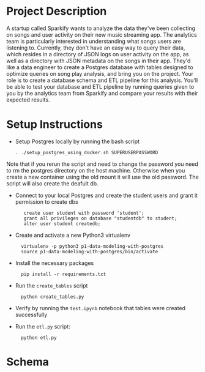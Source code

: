 
# Project Description
A startup called Sparkify wants to analyze the data they've been collecting on songs and user activity on their new music streaming app. The analytics team is particularly interested in understanding what songs users are listening to. Currently, they don't have an easy way to query their data, which resides in a directory of JSON logs on user activity on the app, as well as a directory with JSON metadata on the songs in their app.
They'd like a data engineer to create a Postgres database with tables designed to optimize queries on song play analysis, and bring you on the project. Your role is to create a database schema and ETL pipeline for this analysis. You'll be able to test your database and ETL pipeline by running queries given to you by the analytics team from Sparkify and compare your results with their expected results.

# Setup Instructions

- Setup Postgres locally by running the bash script

    `. ./setup_postgres_using_docker.sh SUPERUSERPASSWORD`

Note that if you rerun the script and need to change the password you need to rm the postgres directory on the host machine. 
Otherwise when you create a new container using the old mount it will use the old password. The script will also create the deafult db.

- Connect to your local Postgres and create the student users and grant it permission to create dbs

         create user student with password 'student';
         grant all privileges on database "studentdb" to student;
         alter user student createdb;

- Create and activate a new Python3 virtualenv

        virtualenv -p python3 p1-data-modeling-with-postgres
        source p1-data-modeling-with-postgres/bin/activate
- Install the necessary packages
        
        pip install -r requirements.txt
- Run the `create_tables` script

        python create_tables.py

- Verify by running the `test.ipynb` notebook that tables were created successfully

- Run the `etl.py` script:

        python etl.py
        
# Schema
   
